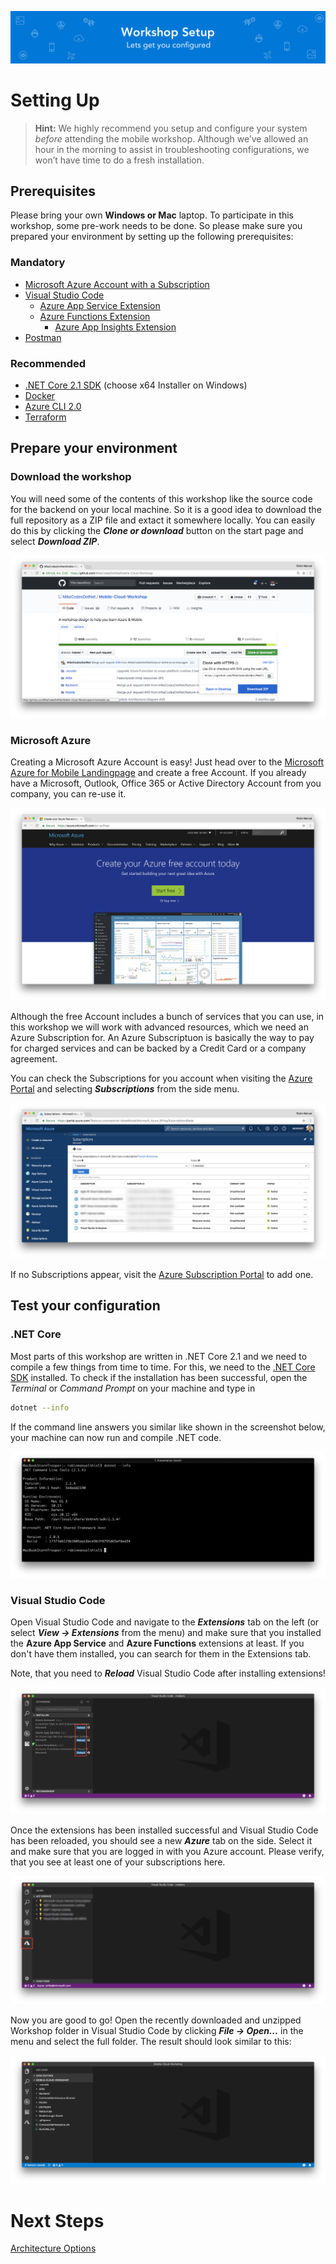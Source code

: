 ![Banner](Assets/Banner.png)

# Setting Up

> **Hint:** We highly recommend you setup and configure your system *before* attending the mobile workshop. Although we’ve allowed an hour in the morning to assist in troubleshooting configurations, we won’t have time to do a fresh installation.

## Prerequisites

Please bring your own **Windows or Mac** laptop. To participate in this workshop, some pre-work needs to be done. So please make sure you prepared your environment by setting up the following prerequisites:

### Mandatory
- [Microsoft Azure Account with a Subscription](https://aka.ms/azft-mobile)
- [Visual Studio Code](https://code.visualstudio.com/)
  - [Azure App Service Extension](https://marketplace.visualstudio.com/items?itemName=ms-azuretools.vscode-azureappservice)
  - [Azure Functions Extension](https://marketplace.visualstudio.com/items?itemName=ms-azuretools.vscode-azurefunctions)
    - [Azure App Insights Extension](https://marketplace.visualstudio.com/items?itemName=VisualStudioOnlineApplicationInsights.application-insights)
- [Postman](https://www.getpostman.com/)

### Recommended
- [.NET Core 2.1 SDK](https://dotnet.microsoft.com/download) (choose x64 Installer on Windows)
- [Docker](https://www.docker.com/get-started)
- [Azure CLI 2.0](https://docs.microsoft.com/en-us/cli/azure/install-azure-cli?view=azure-cli-latest)
- [Terraform](https://www.terraform.io/intro/getting-started/install.html)


## Prepare your environment

### Download the workshop

You will need some of the contents of this workshop like the source code for the backend on your local machine. So it is a good idea to download the full repository as a ZIP file and extact it somewhere locally. You can easily do this by clicking the  ***Clone or download*** button on the start page and select ***Download ZIP***.

![Azure Subscription Overview](Assets/GitHubDownload.png)

### Microsoft Azure

Creating a Microsoft Azure Account is easy! Just head over to the [Microsoft Azure for Mobile Landingpage](https://aka.ms/azft-mobile) and create a free Account. If you already have a Microsoft, Outlook, Office 365 or Active Directory Account from you company, you can re-use it.

![Free Azure Account](Assets/FreeAzureAccount.png)

Although the free Account includes a bunch of services that you can use, in this workshop we will work with advanced resources, which we need an Azure Subscription for. An Azure Subscriptuon is basically the way to pay for charged services and can be backed by a Credit Card or a company agreement.

You can check the Subscriptions for you account when visiting the [Azure Portal](https://portal.azure.com) and selecting ***Subscriptions*** from the side menu.

![Azure Subscription Overview](Assets/AzureSubscriptionOverview.png)

If no Subscriptions appear, visit the [Azure Subscription Portal](https://account.azure.com/Subscriptions) to add one.

## Test your configuration

### .NET Core

Most parts of this workshop are written in .NET Core 2.1 and we need to compile a few things from time to time. For this, we need to the [.NET Core SDK](https://www.microsoft.com/net/download/windows/build) installed. To check if the installation has been successful, open the *Terminal* or *Command Prompt* on your machine and type in

```bash
dotnet --info
```

If the command line answers you similar like shown in the screenshot below, your machine can now run and compile .NET code.

![Visual Studio Running Xamarin iOS and Android App](Assets/DotnetInfoBash.png)

### Visual Studio Code

Open Visual Studio Code and navigate to the ***Extensions*** tab on the left (or select ***View -> Extensions*** from the menu) and make sure that you installed the **Azure App Service** and **Azure Functions**  extensions at least. If you don't have them installed, you can search for them in the Extensions tab.

Note, that you need to ***Reload*** Visual Studio Code after installing extensions!

![Screenshot of Visual Studio Code for Reloading Extensions](Assets/VSCodeReloadExtensions.png)

Once the extensions has been installed successful and Visual Studio Code has been reloaded, you should see a new ***Azure*** tab on the side. Select it and make sure that you are logged in with you Azure account. Please verify, that you see at least one of your subscriptions here.

![Screenshot of Visual Studio Code showing Subscriptions in the Azure Tab](Assets/VSCodeAzureSubs.png)

Now you are good to go! Open the recently downloaded and unzipped Workshop folder in Visual Studio Code by clicking ***File -> Open...*** in the menu and select the full folder. The result should look similar to this:

![Screenshot of Visual Studio Code opened the workshop folder](Assets/VSCodeOpenWSFolder.png)

# Next Steps 
[Architecture Options](.././02%20Architecture%20Options)